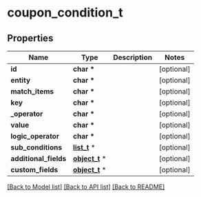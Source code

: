 # coupon_condition_t

## Properties
Name | Type | Description | Notes
------------ | ------------- | ------------- | -------------
**id** | **char \*** |  | [optional] 
**entity** | **char \*** |  | [optional] 
**match_items** | **char \*** |  | [optional] 
**key** | **char \*** |  | [optional] 
**_operator** | **char \*** |  | [optional] 
**value** | **char \*** |  | [optional] 
**logic_operator** | **char \*** |  | [optional] 
**sub_conditions** | [**list_t**](coupon_condition.md) \* |  | [optional] 
**additional_fields** | [**object_t**](.md) \* |  | [optional] 
**custom_fields** | [**object_t**](.md) \* |  | [optional] 

[[Back to Model list]](../README.md#documentation-for-models) [[Back to API list]](../README.md#documentation-for-api-endpoints) [[Back to README]](../README.md)



